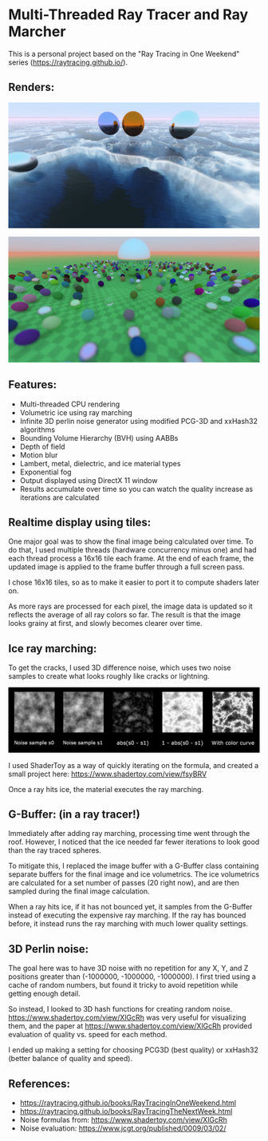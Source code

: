 # Multi-Threaded Ray Tracer and Ray Marcher

This is a personal project based on the "Ray Tracing in One Weekend" series (https://raytracing.github.io/).

## Renders:
![Ice scene render](DX11Raytracer/Doc/Ice-Scene-0.jpg)

![Sphere scene render](DX11Raytracer/Doc/Sphere-Scene-0.jpg)

## Features:
* Multi-threaded CPU rendering
* Volumetric ice using ray marching
* Infinite 3D perlin noise generator using modified PCG-3D and xxHash32 algorithms
* Bounding Volume Hierarchy (BVH) using AABBs
* Depth of field
* Motion blur
* Lambert, metal, dielectric, and ice material types
* Exponential fog
* Output displayed using DirectX 11 window
* Results accumulate over time so you can watch the quality increase as iterations are calculated

## Realtime display using tiles:
One major goal was to show the final image being calculated over time. To do that, I used multiple threads (hardware concurrency minus one) and had each thread process a 16x16 tile each frame. At the end of each frame, the updated image is applied to the frame buffer through a full screen pass.

I chose 16x16 tiles, so as to make it easier to port it to compute shaders later on.

As more rays are processed for each pixel, the image data is updated so it reflects the average of all ray colors so far. The result is that the image looks grainy at first, and slowly becomes clearer over time.

## Ice ray marching:

To get the cracks, I used 3D difference noise, which uses two noise samples to create what looks roughly like cracks or lightning.

![Difference noise image](DX11Raytracer/Doc/Difference-Noise-Method.jpg)

I used ShaderToy as a way of quickly iterating on the formula, and created a small project here: https://www.shadertoy.com/view/fsyBRV

Once a ray hits ice, the material executes the ray marching.

## G-Buffer: (in a ray tracer!)
Immediately after adding ray marching, processing time went through the roof. However, I noticed that the ice needed far fewer iterations to look good than the ray traced spheres.

To mitigate this, I replaced the image buffer with a G-Buffer class containing separate buffers for the final image and ice volumetrics. The ice volumetrics are calculated for a set number of passes (20 right now), and are then sampled during the final image calculation.

When a ray hits ice, if it has not bounced yet, it samples from the G-Buffer instead of executing the expensive ray marching. If the ray has bounced before, it instead runs the ray marching with much lower quality settings.

## 3D Perlin noise:
The goal here was to have 3D noise with no repetition for any X, Y, and Z positions greater than (-1000000, -1000000, -1000000). I first tried using a cache of random numbers, but found it tricky to avoid repetition while getting enough detail.

So instead, I looked to 3D hash functions for creating random noise. https://www.shadertoy.com/view/XlGcRh was very useful for visualizing them, and the paper at https://www.shadertoy.com/view/XlGcRh provided evaluation of quality vs. speed for each method.

I ended up making a setting for choosing PCG3D (best quality) or xxHash32 (better balance of quality and speed).

## References:
* https://raytracing.github.io/books/RayTracingInOneWeekend.html
* https://raytracing.github.io/books/RayTracingTheNextWeek.html
* Noise formulas from: https://www.shadertoy.com/view/XlGcRh
* Noise evaluation: https://www.jcgt.org/published/0009/03/02/

